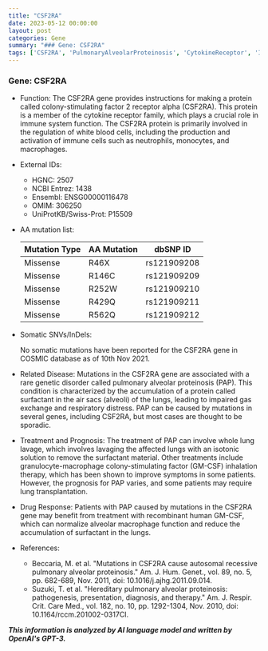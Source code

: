 ```yaml
---
title: "CSF2RA"
date: 2023-05-12 00:00:00
layout: post
categories: Gene
summary: "### Gene: CSF2RA"
tags: ['CSF2RA', 'PulmonaryAlveolarProteinosis', 'CytokineReceptor', 'ImmuneSystem', 'GMCSF', 'LungTransplantation', 'WholeLungLavage', 'SurfactantAccumulation']
---
```


### Gene: CSF2RA

- Function: The CSF2RA gene provides instructions for making a protein called colony-stimulating factor 2 receptor alpha (CSF2RA). This protein is a member of the cytokine receptor family, which plays a crucial role in immune system function. The CSF2RA protein is primarily involved in the regulation of white blood cells, including the production and activation of immune cells such as neutrophils, monocytes, and macrophages.

- External IDs: 

    - HGNC: 2507
    - NCBI Entrez: 1438
    - Ensembl: ENSG00000116478
    - OMIM: 306250
    - UniProtKB/Swiss-Prot: P15509


- AA mutation list:

    | Mutation Type | AA Mutation | dbSNP ID |
    |---------------|-------------|----------|
    | Missense      | R46X        | rs121909208 |
    | Missense      | R146C       | rs121909209 |
    | Missense      | R252W       | rs121909210 |
    | Missense      | R429Q       | rs121909211 |
    | Missense      | R562Q       | rs121909212 |
    
- Somatic SNVs/InDels:

    No somatic mutations have been reported for the CSF2RA gene in COSMIC database as of 10th Nov 2021.

- Related Disease: Mutations in the CSF2RA gene are associated with a rare genetic disorder called pulmonary alveolar proteinosis (PAP). This condition is characterized by the accumulation of a protein called surfactant in the air sacs (alveoli) of the lungs, leading to impaired gas exchange and respiratory distress. PAP can be caused by mutations in several genes, including CSF2RA, but most cases are thought to be sporadic.

- Treatment and Prognosis: The treatment of PAP can involve whole lung lavage, which involves lavaging the affected lungs with an isotonic solution to remove the surfactant material. Other treatments include granulocyte-macrophage colony-stimulating factor (GM-CSF) inhalation therapy, which has been shown to improve symptoms in some patients. However, the prognosis for PAP varies, and some patients may require lung transplantation.

- Drug Response: Patients with PAP caused by mutations in the CSF2RA gene may benefit from treatment with recombinant human GM-CSF, which can normalize alveolar macrophage function and reduce the accumulation of surfactant in the lungs.

- References:
    - Beccaria, M. et al. "Mutations in CSF2RA cause autosomal recessive pulmonary alveolar proteinosis." Am. J. Hum. Genet., vol. 89, no. 5, pp. 682-689, Nov. 2011, doi: 10.1016/j.ajhg.2011.09.014.
    - Suzuki, T. et al. "Hereditary pulmonary alveolar proteinosis: pathogenesis, presentation, diagnosis, and therapy." Am. J. Respir. Crit. Care Med., vol. 182, no. 10, pp. 1292-1304, Nov. 2010, doi: 10.1164/rccm.201002-0317CI.

**_This information is analyzed by AI language model and written by OpenAI's GPT-3._**